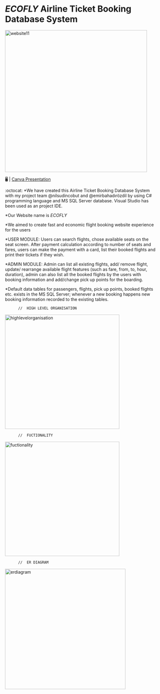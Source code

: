 # _ECOFLY_     Airline Ticket Booking Database System

<img width="468" alt="website11" src="https://user-images.githubusercontent.com/89788024/154131480-f85e4155-39b6-4f2a-b9d0-3a3c2fc12bd3.png">

:desktop_computer: | [Canva Presentation](https://www.canva.com/design/DAE0-TAPc4A/BZyGojJj6vrC9tDtBShDBg/view?utm_content=DAE0-TAPc4A&utm_campaign=designshare&utm_medium=link&utm_source=publishsharelink#1)

:octocat: 
*We have created this Airline Ticket Booking Database System with my project team 
@nilsudincobut and @emirbahadırözdil by using C# programming language and MS SQL 
Server database. Visual Studio has been used as an project IDE.

*Our Website name is _ECOFLY_

*We aimed to create fast and economic flight booking website experience
for the users

*USER MODULE: 
Users can search flights, 
chose available seats on the seat screen.
After payment calculation according to number of seats and fares,
users can make the payment with a card, 
list their booked flights
and print their tickets if they wish.

*ADMIN MODULE: 
Admin can list all existing flights, 
add/ remove flight,
update/ rearrange available flight features (such as fare, from, to, hour, duration),
admin can also list all the booked flights by the users with booking information
and add/change pick up points for the boarding.

*Default data tables for 
passengers, flights, pick up points, booked flights etc. 
exists in the MS SQL Server; 
whenever a new booking happens new
booking information recorded to the existing tables.


          //  HIGH LEVEL ORGANISATION
<img width="377" alt="highlevelorganisation" src="https://user-images.githubusercontent.com/89788024/154132493-e8a8f1ad-d09e-4f79-a67a-863f89b63352.png">



          //  FUCTIONALITY
<img width="377" alt="fuctionality" src="https://user-images.githubusercontent.com/89788024/154132518-9217f4cd-e198-4596-8444-b2527fe2f690.png">



          //  ER DIAGRAM
<img width="397" alt="erdiagram" src="https://user-images.githubusercontent.com/89788024/154132530-34ed6846-6478-4553-aafe-06a02f097729.png">

